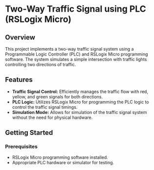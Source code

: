# Two-Way Traffic Signal using PLC (RSLogix Micro)

## Overview

This project implements a two-way traffic signal system using a Programmable Logic Controller (PLC) and RSLogix Micro programming software. The system simulates a simple intersection with traffic lights controlling two directions of traffic.

## Features

- **Traffic Signal Control:** Efficiently manages the traffic flow with red, yellow, and green signals for both directions.
- **PLC Logic:** Utilizes RSLogix Micro for programming the PLC logic to control the traffic signal timings.
- **Simulation Mode:** Allows for simulation of the traffic signal system without the need for physical hardware.

## Getting Started

### Prerequisites

- RSLogix Micro programming software installed.
- Appropriate PLC hardware or simulator for testing.

